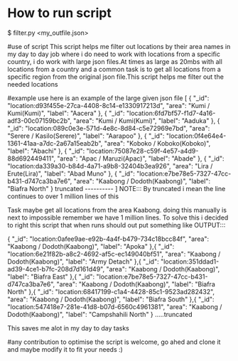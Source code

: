 # How to run script
$ filter.py <my_outfile.json>

#use of script
This script helps me filter out locations by their area names in my day to day job
where i do need to work with locations from a specific country, i do work with large 
json files.At times as large as 20mbs with all locations from a country and a common task is to get 
all locations from a specific region from the original json file.This script helps me filter out the needed locations

#example use
here is an example of the large given json file
[
    {
        "_id": "location:d93f455e-27ca-4408-8c14-e1330917213d",
        "area": "Kumi / Kumi(Kumi)",
        "label": "Aacera"
    },
    {
        "_id": "location:6fd7bf57-f1d7-4a16-adf3-00c07159bc2b",
        "area": "Kumi / Kumi(Kumi)",
        "label": "Aaduka"
    },
    {
        "_id": "location:089c0e3e-571d-4e8c-8d84-c5e72969e7bd",
        "area": "Serere / Kasilo(Serere)",
        "label": "Aarapoo"
    },
    {
        "_id": "location:0f4e64e4-1361-41aa-a7dc-2a67a15eab2b",
        "area": "Koboko / Koboko(Koboko)",
        "label": "Abachi"
    },
    {
        "_id": "location:75087e28-c59f-4e57-a4d9-88d692449411",
        "area": "Apac / Maruzi(Apac)",
        "label": "Abade"
    },
    {
        "_id": "location:da339a30-b84d-4a71-a9b8-32404b3ea926",
        "area": "Lira / Erute(Lira)",
        "label": "Abad Muno"
    },
    {
    "_id": "location:e7be78e5-7327-47cc-b431-d747ca3ba7e6",
    "area": "Kaabong / Dodoth(Kaabong)",
    "label": "Biafra  North"
    }
    truncated
    ----------
]
NOTE::: By truncated i mean the line continues to over 1 million lines of this

Task maybe get all locations from the area Kaabong.
doing this manually is next to impossible remember we have 1 million lines.
To solve this i decided to right this script that when runs should out put something like
OUTPUT:::

{
    "_id": "location:0afee9ae-e92b-4a4f-b479-734c18bcc84f",
    "area": "Kaabong / Dodoth(Kaabong)",
    "label": "Apoka"
},{
    "_id": "location:6e21f82b-a8c2-4692-af5c-ec149040bf51",
    "area": "Kaabong / Dodoth(Kaabong)",
    "label": "Army Detach"
},{
    "_id": "location:351ddad1-ad39-4ce1-b7fc-208d7d161d49",
    "area": "Kaabong / Dodoth(Kaabong)",
    "label": "Biafra  East"
},{
    "_id": "location:e7be78e5-7327-47cc-b431-d747ca3ba7e6",
    "area": "Kaabong / Dodoth(Kaabong)",
    "label": "Biafra  North"
},{
    "_id": "location:68417199-c1a4-4428-85c1-9523ad282432",
    "area": "Kaabong / Dodoth(Kaabong)",
    "label": "Biafra  South"
},{
    "_id": "location:547418e7-281e-41d8-b07d-6560c4961381",
    "area": "Kaabong / Dodoth(Kaabong)",
    "label": "Campshahili  North"
}
.....truncated

This saves me alot in my day to day tasks

#any contribution to optimise the script is welcome, go ahed and clone it and maybe modify it to fit your needs :)



